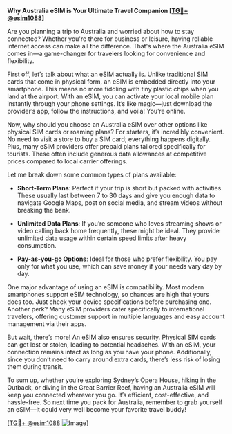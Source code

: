 **Why Australia eSIM is Your Ultimate Travel Companion [[TG💪+ @esim1088](https://t.me/s/esim1088)]**

Are you planning a trip to Australia and worried about how to stay connected? Whether you're there for business or leisure, having reliable internet access can make all the difference. That's where the Australia eSIM comes in—a game-changer for travelers looking for convenience and flexibility.

First off, let’s talk about what an eSIM actually is. Unlike traditional SIM cards that come in physical form, an eSIM is embedded directly into your smartphone. This means no more fiddling with tiny plastic chips when you land at the airport. With an eSIM, you can activate your local mobile plan instantly through your phone settings. It’s like magic—just download the provider’s app, follow the instructions, and voila! You’re online.

Now, why should you choose an Australia eSIM over other options like physical SIM cards or roaming plans? For starters, it’s incredibly convenient. No need to visit a store to buy a SIM card; everything happens digitally. Plus, many eSIM providers offer prepaid plans tailored specifically for tourists. These often include generous data allowances at competitive prices compared to local carrier offerings. 

Let me break down some common types of plans available:  

- **Short-Term Plans**: Perfect if your trip is short but packed with activities. These usually last between 7 to 30 days and give you enough data to navigate Google Maps, post on social media, and stream videos without breaking the bank.
  
- **Unlimited Data Plans**: If you’re someone who loves streaming shows or video calling back home frequently, these might be ideal. They provide unlimited data usage within certain speed limits after heavy consumption.

- **Pay-as-you-go Options**: Ideal for those who prefer flexibility. You pay only for what you use, which can save money if your needs vary day by day.

One major advantage of using an eSIM is compatibility. Most modern smartphones support eSIM technology, so chances are high that yours does too. Just check your device specifications before purchasing one. Another perk? Many eSIM providers cater specifically to international travelers, offering customer support in multiple languages and easy account management via their apps.

But wait, there’s more! An eSIM also ensures security. Physical SIM cards can get lost or stolen, leading to potential headaches. With an eSIM, your connection remains intact as long as you have your phone. Additionally, since you don’t need to carry around extra cards, there’s less risk of losing them during transit.

To sum up, whether you’re exploring Sydney’s Opera House, hiking in the Outback, or diving in the Great Barrier Reef, having an Australia eSIM will keep you connected wherever you go. It’s efficient, cost-effective, and hassle-free. So next time you pack for Australia, remember to grab yourself an eSIM—it could very well become your favorite travel buddy!

[[TG💪+ @esim1088](https://t.me/s/esim1088) ![Image](https://i.postimg.cc/Y0z9fWf4/image.png)]